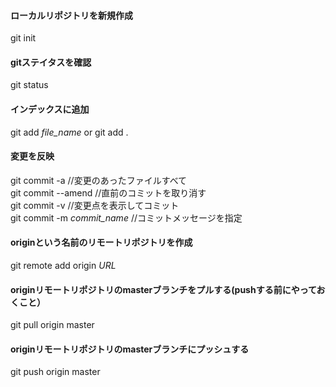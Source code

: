#### ローカルリポジトリを新規作成
git init  

#### gitステイタスを確認
git status  
#### インデックスに追加
git add _file_name_  or  git add .  

#### 変更を反映
git commit -a //変更のあったファイルすべて  
git commit --amend //直前のコミットを取り消す  
git commit -v //変更点を表示してコミット  
git commit -m _commit_name_  //コミットメッセージを指定  

#### originという名前のリモートリポジトリを作成
git remote add origin _URL_  

#### originリモートリポジトリのmasterブランチをプルする(pushする前にやっておくこと）
git pull origin master  

#### originリモートリポジトリのmasterブランチにプッシュする
git push origin master  

